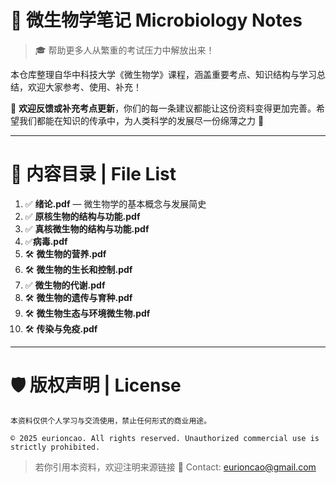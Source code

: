 
# 📘 微生物学笔记 Microbiology Notes

> 🎓 帮助更多人从繁重的考试压力中解放出来！

本仓库整理自华中科技大学《微生物学》课程，涵盖重要考点、知识结构与学习总结，欢迎大家参考、使用、补充！

📌 **欢迎反馈或补充考点更新**，你们的每一条建议都能让这份资料变得更加完善。希望我们都能在知识的传承中，为人类科学的发展尽一份绵薄之力 🌱

---

# 📂 内容目录 | File List

1. ✅ **绪论.pdf** — 微生物学的基本概念与发展简史
2. ✅ **原核生物的结构与功能.pdf**
3. ✅ **真核微生物的结构与功能.pdf**
4. ✅**病毒.pdf**
5. 🛠️ **微生物的营养.pdf**
6. 🛠️ **微生物的生长和控制.pdf**
7. ✅ **微生物的代谢.pdf**
8. 🛠️ **微生物的遗传与育种.pdf**
9. 🛠️ **微生物生态与环境微生物.pdf**
10. 🛠️ **传染与免疫.pdf**

---

# 🛡 版权声明 | License

```
本资料仅供个人学习与交流使用，禁止任何形式的商业用途。

© 2025 eurioncao. All rights reserved. Unauthorized commercial use is strictly prohibited.
```

> 若你引用本资料，欢迎注明来源链接 🌟
> Contact: [eurioncao@gmail.com](mailto:eurioncao@gmail.com)

